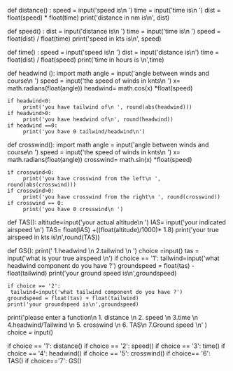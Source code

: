 def distance() :
    speed = input('speed is\n ')
    time = input('time is\n ')
    dist = float(speed) * float(time)
    print('distance in nm is\n', dist)

def speed() :
    dist = input('distance is\n ')
    time = input('time is\n ')
    speed = float(dist) / float(time)
    print('speed in kts is\n', speed)

def time() :
    speed = input('speed is\n ')
    dist = input('distance is\n')
    time = float(dist) / float(speed)
    print('time in hours is \n',time)

def headwind ():
    import math
    angle = input('angle between winds and course\n ')
    speed = input('the speed of winds in knts\n ')
    x= math.radians(float(angle))
    headwind= math.cos(x) *float(speed)

    if headwind<0:
         print('you have tailwind of\n ', round(abs(headwind)))
    if headwind>0:
         print('you have headwind of\n', round(headwind))
    if headwind ==0:
         print('you have 0 tailwind/headwind\n')

def crosswind():
    import math
    angle = input('angle between winds and course\n ')
    speed = input('the speed of winds in knts\n ')
    x= math.radians(float(angle))
    crosswind= math.sin(x) *float(speed)

    if crosswind<0:
         print('you have crosswind from the left\n ', round(abs(crosswind)))
    if crosswind>0:
         print('you have crosswind from the right\n ', round(crosswind))
    if crosswind == 0:
         print('you have 0 crosswind\n ')
def  TAS():
    altitude=input('your actual altitude\n ')
    IAS= input('your indicated airspeed \n')
    TAS= float(IAS) +((float(altitude)/1000)* 1.8)
    print('your true airspeed in kts is\n',round(TAS))

def GS():
    print(' 1.headwind \n 2.tailwind \n ')
    choice =input()
    tas = input('what is your true airspeed \n')
    if choice == '1':
     tailwind=input('what headwind component do you have ?')
    groundspeed = float(tas) - float(tailwind)
    print('your ground speed is\n',groundspeed)

    if choice == '2':
     tailwind=input('what tailwind component do you have ?')
    groundspeed = float(tas) + float(tailwind)
    print('your groundspeed is\n',groundspeed)


print('please enter a function\n 1. distance \n 2. speed \n 3.time \n 4.headwind/Tailwind \n 5. crosswind \n 6. TAS\n 7.Ground speed \n' )
choice = input()

if choice == '1':
    distance()
if choice == '2':
    speed()
if choice == '3':
    time()
if choice == '4':
    headwind()
if choice == '5':
    crosswind()
if choice== '6':
    TAS()
if choice=='7':
    GS()

